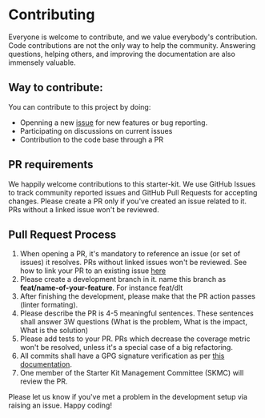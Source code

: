 # Contributing

Everyone is welcome to contribute, and we value everybody's contribution. Code
contributions are not the only way to help the community. Answering questions, helping others, and improving the documentation are also immensely valuable.

## Way to contribute:

You can contribute to this project by doing:

- Openning a new [issue](https://github.com/TotalEnergiesCode/databricks-starter-kit/issues) for new features or bug reporting.
- Participating on discussions on current issues
- Contribution to the code base through a PR 

## PR requirements

We happily welcome contributions to this starter-kit.
We use GitHub Issues to track community reported issues and GitHub Pull Requests for accepting changes.
Please create a PR only if you've created an issue related to it. PRs without a linked issue won't be reviewed.

## Pull Request Process

1. When opening a PR, it's mandatory to reference an issue (or set of issues) it resolves. PRs without linked issues won't be reviewed. See how to link your PR to an existing issue [here](https://docs.github.com/en/issues/tracking-your-work-with-issues/linking-a-pull-request-to-an-issue)
2. Please create a development branch in it. name this branch as **feat/name-of-your-feature**. For instance feat/dlt
3. After finishing the development, please make that the PR action passes (linter formating).
4. Please describe the PR is 4-5 meaningful sentences. These sentences shall answer 3W questions (What is the problem, What is the impact, What is the solution)
5. Please add tests to your PR. PRs which decrease the coverage metric won't be resolved, unless it's a special case of a big refactoring.
6. All commits shall have a GPG signature verification as per [this documentation](https://docs.github.com/en/github/authenticating-to-github/managing-commit-signature-verification/about-commit-signature-verification).
7. One member of the Starter Kit Management Committee (SKMC) will review the PR.

Please let us know if you've met a problem in the development setup via raising an issue. Happy coding!